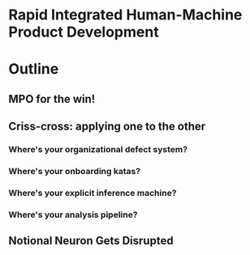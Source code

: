 

# Rapid Integrated Human-Machine Product Development #

# Outline

## MPO for the win!

## Criss-cross: applying one to the other

### Where's your organizational defect system?
### Where's your onboarding katas?

### Where's your explicit inference machine?

### Where's your analysis pipeline?


## Notional Neuron Gets Disrupted

